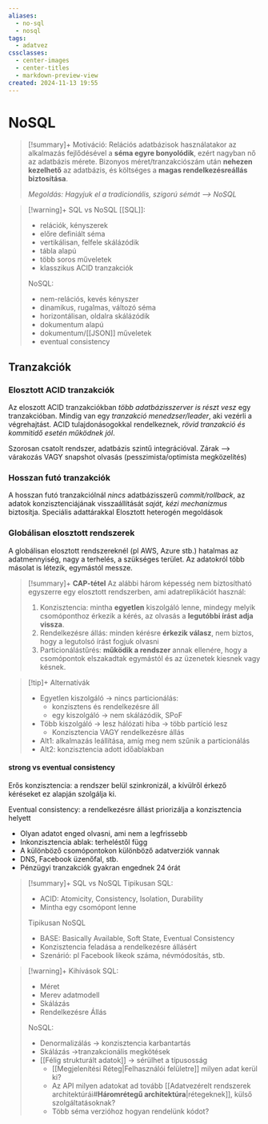 ```yaml
---
aliases:
  - no-sql
  - nosql
tags:
  - adatvez
cssclasses:
  - center-images
  - center-titles
  - markdown-preview-view
created: 2024-11-13 19:55
---
```


# NoSQL

>[!summary]+ Motiváció:
>Relációs adatbázisok használatakor az alkalmazás fejlődésével a **séma egyre bonyolódik**, ezért nagyban nő az adatbázis mérete.
>Bizonyos méret/tranzakciószám után **nehezen kezelhető** az adatbázis, és költséges a **magas rendelkezésreállás biztosítása**.
>
>*Megoldás: Hagyjuk el a tradicionális, szigorú sémát --> NoSQL*

>[!warning]+ SQL vs NoSQL
>[[SQL]]:
>- relációk, kényszerek
>- előre definiált séma
>- vertikálisan, felfele skálázódik
>- tábla alapú
>- több soros műveletek
>- klasszikus ACID tranzakciók
>
>NoSQL:
>- nem-relációs, kevés kényszer
>- dinamikus, rugalmas, változó séma
>- horizontálisan, oldalra skálázódik
>- dokumentum alapú
>- dokumentum/[[JSON]] műveletek
>- eventual consistency

## Tranzakciók

### Elosztott ACID tranzakciók

Az eloszott ACID tranzakciókban *több adatbázisszerver is részt vesz* egy tranzakcióban. Mindig van egy *tranzakció menedzser/leader*, aki vezérli a végrehajtást. ACID tulajdonásogokkal rendelkeznek, *rövid tranzakció és kommitidő esetén működnek jól*.

Szorosan csatolt rendszer, adatbázis szintű integrációval.
Zárak --> várakozás VAGY snapshot olvasás (pesszimista/optimista megközelítés)


### Hosszan futó tranzakciók

A hosszan futó tranzakciólnál *nincs* adatbázisszerű *commit/rollback*, az adatok konzisztenciájának visszaállítását *saját, kézi mechanizmus* biztosítja. Speciális adattárakkal
Elosztott heterogén megoldások


### Globálisan elosztott rendszerek

A globálisan elosztott rendszereknél (pl AWS, Azure stb.) hatalmas az adatmennyiség, nagy a terhelés, a szükséges terület. Az adatokról több másolat is létezik, egymástól messze.

>[!summary]+ **CAP-tétel**
>Az alábbi három képesség nem biztosítható egyszerre egy elosztott rendszerben, ami adatreplikációt használ:
>
>1. Konzisztencia: mintha **egyetlen** kiszolgáló lenne, mindegy melyik csomóponthoz érkezik a kérés, az olvasás a **legutóbbi írást adja vissza**.
>2. Rendelkezésre állás: minden kérésre **érkezik válasz**, nem biztos, hogy a legutolsó írást fogjuk olvasni
>3. Particionálástűrés: **működik a rendszer** annak ellenére, hogy a csomópontok elszakadtak egymástól és az üzenetek kiesnek vagy késnek.

>[!tip]+ Alternatívák
>
>- Egyetlen kiszolgáló -> nincs particionálás:
>	- konzisztens és rendelkezésre áll
>	- egy kiszolgáló -> nem skálázódik, SPoF
>- Több kiszolgáló -> lesz hálózati hiba -> több partíció lesz
>	- Konzisztencia VAGY rendelkezésre állás
>- Alt1: alkalmazás leállítása, amíg meg nem szűnik a particionálás
>- Alt2: konzisztencia adott időablakban

#### strong vs eventual consistency

Erős konzisztencia: a rendszer belül szinkronizál, a kívülről érkező kéréseket ez alapján szolgálja ki.

Eventual consistency: a rendelkezésre állást priorizálja a konzisztencia helyett
- Olyan adatot enged olvasni, ami nem a legfrissebb
- Inkonzisztencia ablak: terheléstől függ
- A különböző csomópontokon különböző adatverziók vannak
- DNS, Facebook üzenőfal, stb.
- Pénzügyi tranzakciók gyakran engednek 24 órát

>[!summary]+ SQL vs NoSQL
>Tipikusan SQL:
>- ACID: Atomicity, Consistency, Isolation, Durability
>- Mintha egy csomópont lenne
>
>Tipikusan NoSQL
>- BASE: Basically Available, Soft State, Eventual Consistency
>- Konzisztencia feladása a rendelkezésre állásért
>- Szenárió: pl Facebook likeok száma, névmódosítás, stb.

>[!warning]+ Kihívások
>SQL:
>- Méret
>- Merev adatmodell
>- Skálázás
>- Rendelkezésre Állás
>
>NoSQL:
>- Denormalizálás -> konzisztencia karbantartás
>- Skálázás ->tranzakcionális megkötések
>- [[Félig strukturált adatok]] -> sérülhet a típusosság
>	- [[Megjelenítési Réteg|Felhasználói felületre]] milyen adat kerül ki?
>	- Az API milyen adatokat ad tovább [[Adatvezérelt rendszerek architektúrái#**Háromrétegű architektúra**|rétegeknek]], külső szolgáltatásoknak?
>	- Több séma verzióhoz hogyan rendelünk kódot?

